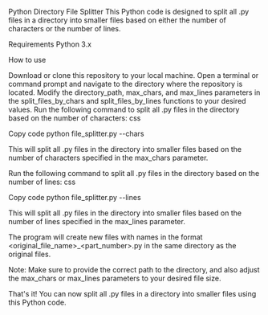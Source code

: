 Python Directory File Splitter
This Python code is designed to split all .py files in a directory into smaller files based on either the number of characters or the number of lines.

Requirements
Python 3.x

How to use

Download or clone this repository to your local machine.
Open a terminal or command prompt and navigate to the directory where the repository is located.
Modify the directory_path, max_chars, and max_lines parameters in the split_files_by_chars and split_files_by_lines functions to your desired values.
Run the following command to split all .py files in the directory based on the number of characters:
css

Copy code
python file_splitter.py --chars

This will split all .py files in the directory into smaller files based on the number of characters specified in the max_chars parameter.

Run the following command to split all .py files in the directory based on the number of lines:
css

Copy code
python file_splitter.py --lines

This will split all .py files in the directory into smaller files based on the number of lines specified in the max_lines parameter.

The program will create new files with names in the format <original_file_name>_<part_number>.py in the same directory as the original files.

Note: Make sure to provide the correct path to the directory, and also adjust the max_chars or max_lines parameters to your desired file size.

That's it! You can now split all .py files in a directory into smaller files using this Python code.